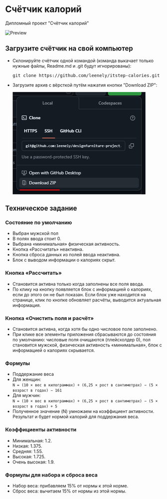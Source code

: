 # Счётчик калорий
<p>Дипломный проект "Счётчик калорий"</p>

<p>
	<img src="https://github.com/leenely/calories-project/blob/master/.github/images/preview.png" alt="Preview">
</p>

<h2>Загрузите счётчик на свой компьютер</h2>

- Склонируйте счётчик одной командой (команда выкачает только нужные файлы, Readme.md и .git будут игнорированы):
	<pre>git clone https://github.com/leenely/itstep-calories.git</pre>
- Загрузите архив с вёрсткой путём нажатия кнопки "Download ZIP":

	<img src="https://raw.githubusercontent.com/leenely/designfurniture-project/master/.github/images/download_button.png" alt="Download Image">


<h2>Техническое задание</h2>

<h3>Состояние по умолчанию</h3>

 - Выбран мужской пол
 - В полях ввода стоит 0.
 - Выбрана «минимальная» физическая активность.
 - Кнопка «Рассчитать» неактивна.
 - Кнопка сброса данных из полей ввода неактивна.
 - Блок с выводом информации о калориях скрыт.

<h3>Кнопка «Рассчитать»</h3>

 - Становится активна только когда заполнены все поля ввода.
 - По клику на кнопку появляется блок с информацией о калориях, если до этого он не был показан. Если блок уже находится на странице, клик по кнопке обновляет расчёты, выводится актуальная информация.

<h3>Кнопка «Очистить поля и расчёт»</h3>

 - Становится активна, когда хотя бы одно числовое поле заполнено.
 - При клике все элементы приложения сбрасываются до состояния по умолчанию: числовые поля очищаются (плейсхолдер 0), пол становится мужской, физическая активность «минимальная», блок с информацией о калориях скрывается.

<h3>Формулы</h3>

 - Поддержание веса
 - Для женщин:\
`N = (10 × вес в килограммах) + (6,25 × рост в сантиметрах) − (5 × возраст в годах) − 161`
 - Для мужчин:\
`N = (10 × вес в килограммах) + (6,25 × рост в сантиметрах) − (5 × возраст в годах) + 5`
 - Полученное значение (N) умножаем на коэффициент активности. Результат и будет нормой калорий для поддержания веса.

<h3>Коэффициенты активности</h3>

 - Минимальная: 1.2.
 - Низкая: 1.375.
 - Средняя: 1.55.
 - Высокая: 1.725.
 - Очень высокая: 1.9.

<h3>Формулы для набора и сброса веса</h3>

 - Набор веса: прибавляем 15% от нормы к этой норме.
 - Сброс веса: вычитаем 15% от нормы из этой нормы.
